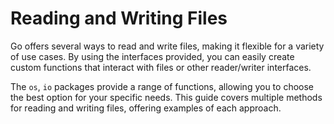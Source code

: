 # Reading and Writing Files

Go offers several ways to read and write files, making it flexible for a variety 
of use cases. By using the interfaces provided, you can easily create custom 
functions that interact with files or other reader/writer interfaces.

The `os`, `io` packages provide a range of functions, allowing you 
to choose the best option for your specific needs. This guide covers multiple 
methods for reading and writing files, offering examples of each approach.
